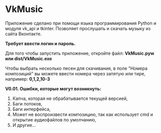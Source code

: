 # VkMusic

Приложение сделано при помощи языка программирования Python и модуля vk_api и tkinter.
Позволяет прослушать и скачать музыку из сайта Вконтакте. 

**Требует ввести логин и пароль.**

Для того чтобы запустить приложение, откройте файл:
  **VkMusic.pyw или dist/VkMusic.exe**

Чтобы выбрать несколько песен для скачивания, в поле "Номера композиций" вы можете ввести номера через запятую или тире, например:
  **0,1,2,10-3**

**V0.01. Ошибки, которые могут возникнуть:**
1. Капча, которая не обрабатывается текущей версией,
2. Баги потоков,
3. Баги интерфейса,
4. Может не воспроизвести композицию, так как использует cmd и открытие аудиофайлов по умолчанию, 
5. И другие...
